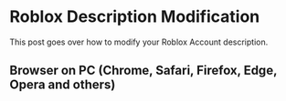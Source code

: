 # Roblox Description Modification

This post goes over how to modify your Roblox Account description.

## Browser on PC (Chrome, Safari, Firefox, Edge, Opera and others)
